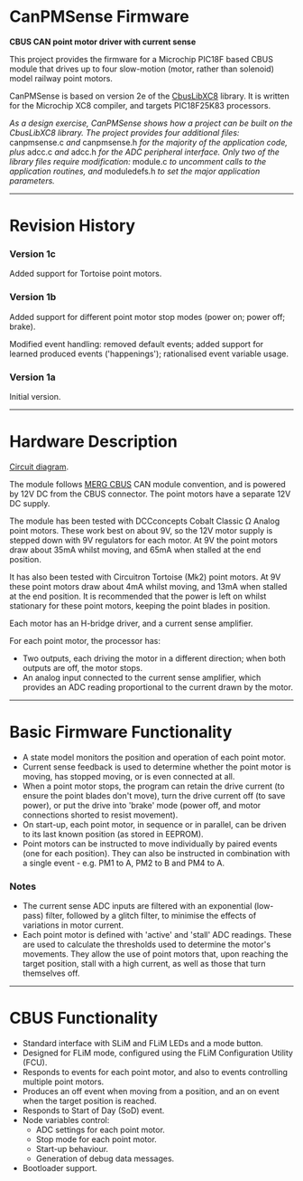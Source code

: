﻿# CanPMSense Firmware
**CBUS CAN point motor driver with current sense**

This project provides the firmware for a Microchip PIC18F based CBUS module that drives up to four
slow-motion (motor, rather than solenoid) model railway point motors.

CanPMSense is based on version 2e of the [CbusLibXC8](https://github.com/Syspixie/CbusLibXC8) library.
It is written for the Microchip XC8 compiler, and targets PIC18F25K83 processors.

*As a design exercise, CanPMSense shows how a project can be built on the CbusLibXC8 library.
The project provides four additional files:* canpmsense.c *and* canpmsense.h *for the majority of the
application code, plus* adcc.c *and* adcc.h *for the ADC peripheral interface.  Only two of the library
files require modification:* module.c *to uncomment calls to the application routines, and*
moduledefs.h *to set the major application parameters.*

**********

# Revision History

### Version 1c
Added support for Tortoise point motors.

### Version 1b
Added support for different point motor stop modes (power on; power off; brake).

Modified event handling: removed default events; added support for learned
produced events ('happenings'); rationalised event variable usage.

### Version 1a
Initial version.

**********

# Hardware Description

[Circuit diagram](Module/CanPMSense.pdf).

The module follows [MERG CBUS](https://merg.org.uk/resources/cbus) CAN module convention, and is
powered by 12V DC from the CBUS connector. The point motors have a separate 12V DC supply.

The module has been tested with DCCconcepts Cobalt Classic Ω Analog point motors.  These work best
on about 9V, so the 12V motor supply is stepped down with 9V regulators for each motor.  At 9V the
point motors draw about 35mA whilst moving, and 65mA when stalled at the end position.

It has also been tested with Circuitron Tortoise (Mk2) point motors.  At 9V these
point motors draw about 4mA whilst moving, and 13mA when stalled at the end position.  It is recommended
that the power is left on whilst stationary for these point motors, keeping the point blades in position.

Each motor has an H-bridge driver, and a current sense amplifier.

For each point motor, the processor has:
- Two outputs, each driving the motor in a different direction; when both outputs are off,
the motor stops.
- An analog input connected to the current sense amplifier, which provides an ADC reading
proportional to the current drawn by the motor.

**********

# Basic Firmware Functionality

- A state model monitors the position and operation of each point motor.
- Current sense feedback is used to determine whether the point motor is moving,
has stopped moving, or is even connected at all.
- When a point motor stops, the program can retain the drive current (to ensure the
point blades don't move), turn the drive current off (to save power), or put the drive
into 'brake' mode (power off, and motor connections shorted to resist movement).
- On start-up, each point motor, in sequence or in parallel, can be driven to its
last known position (as stored in EEPROM).
- Point motors can be instructed to move individually by paired events (one for each
position).  They can also be instructed in combination with a single event -
e.g. PM1 to A, PM2 to B and PM4 to A.

### Notes

- The current sense ADC inputs are filtered with an exponential (low-pass) filter,
followed by a glitch filter, to minimise the effects of variations in motor current.
- Each point motor is defined with 'active' and 'stall' ADC readings.  These are
used to calculate the thresholds used to determine the motor's movements.  They
allow the use of point motors that, upon reaching the target position, stall with
a high current, as well as those that turn themselves off.

**********

# CBUS Functionality
 
- Standard interface with SLiM and FLiM LEDs and a mode button.
- Designed for FLiM mode, configured using the FLiM Configuration Utility (FCU).
- Responds to events for each point motor, and also to
events controlling multiple point motors.
- Produces an off event when moving from a position, and an on event when the target position
is reached.
- Responds to Start of Day (SoD) event.
- Node variables control:
  - ADC settings for each point motor.
  - Stop mode for each point motor.
  - Start-up behaviour.
  - Generation of debug data messages.
- Bootloader support.
